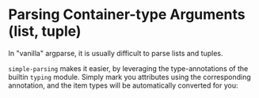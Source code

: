 # Parsing Container-type Arguments (list, tuple)

In "vanilla" argparse, it is usually difficult to parse lists and tuples.

`simple-parsing` makes it easier, by leveraging the type-annotations of the builtin `typing` module. Simply mark you attributes using the corresponding annotation, and the item types will be automatically converted for you:

<!-- TODO: add an example showing how it can convert a list of date strings to a list of datetime objects! -->

```python

```
